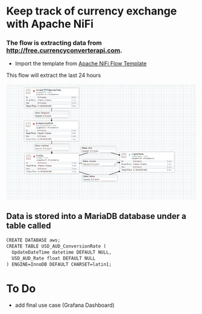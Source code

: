 # Keep track of currency exchange with Apache NiFi 

### The flow is extracting data from http://free.currencyconverterapi.com.

- Import the template from [Apache NiFi Flow Template](https://github.com/AODBA/AO-NiFi-Resources/AUD_to_USD_Conversion_Flow/AUD_to_USD_Conversion_Flow.xml)

This flow will extract the last 24 hours

![Apache NiFi Flow diagram](https://github.com/AODBA/AO-NiFi-Resources/blob/master/AUD_to_USD_Conversion_Flow/imgs/AUD_to_USD_Conversion_Flow.PNG)


## Data is stored into a MariaDB database under a table called
```
CREATE DATABASE aws;
CREATE TABLE USD_AUD_ConversionRate (
  UpdateDateTime datetime DEFAULT NULL,
  USD_AUD_Rate float DEFAULT NULL
) ENGINE=InnoDB DEFAULT CHARSET=latin1;

```


# To Do
- add final use case (Grafana Dashboard)

